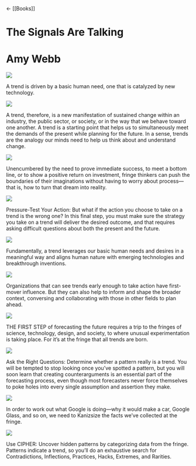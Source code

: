 ← [[Books]]



# The Signals Are Talking

# Amy Webb

![](https://readwise-assets.s3.amazonaws.com/static/images/new_icons/chevron-down-alt-thin.a0ebfe57a28f.svg)

A trend is driven by a basic human need, one that is catalyzed by new technology.

![](https://readwise-assets.s3.amazonaws.com/static/images/new_icons/chevron-down-alt-thin.a0ebfe57a28f.svg)

A trend, therefore, is a new manifestation of sustained change within an industry, the public sector, or society, or in the way that we behave toward one another. A trend is a starting point that helps us to simultaneously meet the demands of the present while planning for the future. In a sense, trends are the analogy our minds need to help us think about and understand change.

![](https://readwise-assets.s3.amazonaws.com/static/images/new_icons/chevron-down-alt-thin.a0ebfe57a28f.svg)

Unencumbered by the need to prove immediate success, to meet a bottom line, or to show a positive return on investment, fringe thinkers can push the boundaries of their imaginations without having to worry about process—that is, how to turn that dream into reality.

![](https://readwise-assets.s3.amazonaws.com/static/images/new_icons/chevron-down-alt-thin.a0ebfe57a28f.svg)

Pressure-Test Your Action: But what if the action you choose to take on a trend is the wrong one? In this final step, you must make sure the strategy you take on a trend will deliver the desired outcome, and that requires asking difficult questions about both the present and the future.

![](https://readwise-assets.s3.amazonaws.com/static/images/new_icons/chevron-down-alt-thin.a0ebfe57a28f.svg)

Fundamentally, a trend leverages our basic human needs and desires in a meaningful way and aligns human nature with emerging technologies and breakthrough inventions.

![](https://readwise-assets.s3.amazonaws.com/static/images/new_icons/chevron-down-alt-thin.a0ebfe57a28f.svg)

Organizations that can see trends early enough to take action have first-mover influence. But they can also help to inform and shape the broader context, conversing and collaborating with those in other fields to plan ahead.

![](https://readwise-assets.s3.amazonaws.com/static/images/new_icons/chevron-down-alt-thin.a0ebfe57a28f.svg)

THE FIRST STEP of forecasting the future requires a trip to the fringes of science, technology, design, and society, to where unusual experimentation is taking place. For it’s at the fringe that all trends are born.

![](https://readwise-assets.s3.amazonaws.com/static/images/new_icons/chevron-down-alt-thin.a0ebfe57a28f.svg)

Ask the Right Questions: Determine whether a pattern really is a trend. You will be tempted to stop looking once you’ve spotted a pattern, but you will soon learn that creating counterarguments is an essential part of the forecasting process, even though most forecasters never force themselves to poke holes into every single assumption and assertion they make.

![](https://readwise-assets.s3.amazonaws.com/static/images/new_icons/chevron-down-alt-thin.a0ebfe57a28f.svg)

In order to work out what Google is doing—why it would make a car, Google Glass, and so on, we need to Kanizsize the facts we’ve collected at the fringe.

![](https://readwise-assets.s3.amazonaws.com/static/images/new_icons/chevron-down-alt-thin.a0ebfe57a28f.svg)

Use CIPHER: Uncover hidden patterns by categorizing data from the fringe. Patterns indicate a trend, so you’ll do an exhaustive search for Contradictions, Inflections, Practices, Hacks, Extremes, and Rarities.